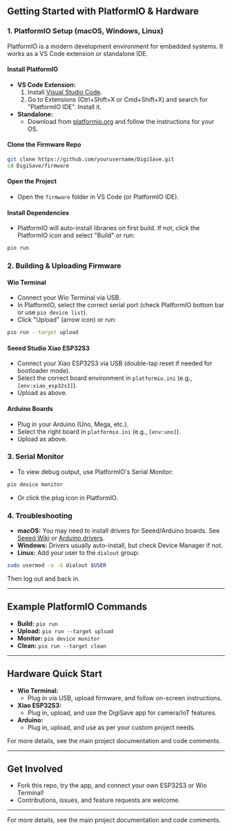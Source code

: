 ## Getting Started with PlatformIO & Hardware

### 1. PlatformIO Setup (macOS, Windows, Linux)

PlatformIO is a modern development environment for embedded systems. It works as a VS Code extension or standalone IDE.

#### **Install PlatformIO**

- **VS Code Extension:**
  1. Install [Visual Studio Code](https://code.visualstudio.com/).
  2. Go to Extensions (Ctrl+Shift+X or Cmd+Shift+X) and search for "PlatformIO IDE". Install it.
- **Standalone:**
  - Download from [platformio.org](https://platformio.org/install) and follow the instructions for your OS.

#### **Clone the Firmware Repo**

```sh
git clone https://github.com/yourusername/DigiSave.git
cd DigiSave/firmware
```

#### **Open the Project**

- Open the `firmware` folder in VS Code (or PlatformIO IDE).

#### **Install Dependencies**

- PlatformIO will auto-install libraries on first build. If not, click the PlatformIO icon and select "Build" or run:

```sh
pio run
```

### 2. Building & Uploading Firmware

#### **Wio Terminal**

- Connect your Wio Terminal via USB.
- In PlatformIO, select the correct serial port (check PlatformIO bottom bar or use `pio device list`).
- Click "Upload" (arrow icon) or run:

```sh
pio run --target upload
```

#### **Seeed Studio Xiao ESP32S3**

- Connect your Xiao ESP32S3 via USB (double-tap reset if needed for bootloader mode).
- Select the correct board environment in `platformio.ini` (e.g., `[env:xiao_esp32s3]`).
- Upload as above.

#### **Arduino Boards**

- Plug in your Arduino (Uno, Mega, etc.).
- Select the right board in `platformio.ini` (e.g., `[env:uno]`).
- Upload as above.

### 3. Serial Monitor

- To view debug output, use PlatformIO's Serial Monitor:

```sh
pio device monitor
```

- Or click the plug icon in PlatformIO.

### 4. Troubleshooting

- **macOS:** You may need to install drivers for Seeed/Arduino boards. See [Seeed Wiki](https://wiki.seeedstudio.com/Wio-Terminal-Getting-Started/) or [Arduino drivers](https://www.arduino.cc/en/Guide/DriverInstallation).
- **Windows:** Drivers usually auto-install, but check Device Manager if not.
- **Linux:** Add your user to the `dialout` group:

```sh
sudo usermod -a -G dialout $USER
```

Then log out and back in.

---

## Example PlatformIO Commands

- **Build:** `pio run`
- **Upload:** `pio run --target upload`
- **Monitor:** `pio device monitor`
- **Clean:** `pio run --target clean`

---

## Hardware Quick Start

- **Wio Terminal:**
  - Plug in via USB, upload firmware, and follow on-screen instructions.
- **Xiao ESP32S3:**
  - Plug in, upload, and use the DigiSave app for camera/IoT features.
- **Arduino:**
  - Plug in, upload, and use as per your custom project needs.

For more details, see the main project documentation and code comments.

---

## Get Involved

- Fork this repo, try the app, and connect your own ESP32S3 or Wio Terminal!
- Contributions, issues, and feature requests are welcome.

---

For more details, see the main project documentation and code comments.
